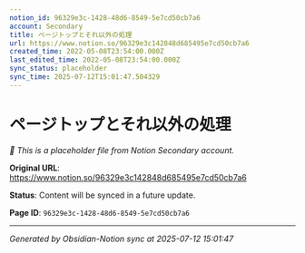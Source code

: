 ```yaml
---
notion_id: 96329e3c-1428-48d6-8549-5e7cd50cb7a6
account: Secondary
title: ページトップとそれ以外の処理
url: https://www.notion.so/96329e3c142848d685495e7cd50cb7a6
created_time: 2022-05-08T23:54:00.000Z
last_edited_time: 2022-05-08T23:54:00.000Z
sync_status: placeholder
sync_time: 2025-07-12T15:01:47.504329
---
```


# ページトップとそれ以外の処理

*🔄 This is a placeholder file from Notion Secondary account.*

**Original URL**: https://www.notion.so/96329e3c142848d685495e7cd50cb7a6

**Status**: Content will be synced in a future update.

**Page ID**: `96329e3c-1428-48d6-8549-5e7cd50cb7a6`

---

*Generated by Obsidian-Notion sync at 2025-07-12 15:01:47*
